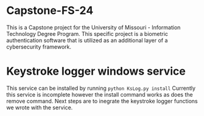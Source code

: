# Capstone-FS-24
This is a Capstone project for the University of Missouri - Information Technology Degree Program. This specific project is a biometric authentication software that is utilized as an additional layer of a cybersecurity framework. 


# Keystroke logger windows service
This service can be installed by running `python KsLog.py install` 
Currently this service is incomplete however the install command works as does the remove command. Next steps are to inegrate the keystroke logger functions we wrote with the service.